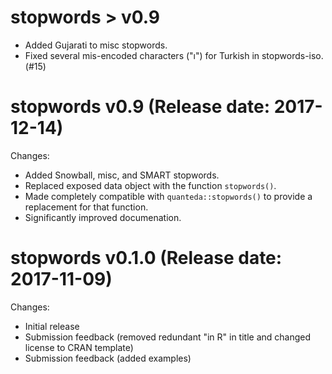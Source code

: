 stopwords > v0.9
==============
* Added Gujarati to misc stopwords.
* Fixed several mis-encoded characters ("ı") for Turkish in stopwords-iso. (#15)

stopwords v0.9 (Release date: 2017-12-14)
==============

Changes:
* Added Snowball, misc, and SMART stopwords.
* Replaced exposed data object with the function `stopwords()`.
* Made completely compatible with `quanteda::stopwords()` to provide a replacement for that function.
* Significantly improved documenation.


stopwords v0.1.0 (Release date: 2017-11-09)
==============

Changes:

* Initial release
* Submission feedback (removed redundant "in R" in title and changed license to CRAN template)
* Submission feedback (added examples)
